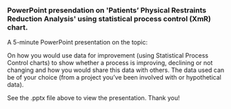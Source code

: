 ### PowerPoint presendation on 'Patients’ Physical Restraints Reduction Analysis' using statistical process control (XmR) chart.

A 5-minute PowerPoint presentation on the topic:

On how you would use data for improvement (using Statistical Process Control
charts) to show whether a process is improving, declining or not changing and
how you would share this data with others. The data used can be of your choice
(from a project you’ve been involved with or hypothetical data). <br>

See the .pptx file above to view the presentation.
Thank you!
